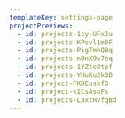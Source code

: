 ```yaml
---
templateKey: settings-page
projectPreviews:
  - id: projects-1cy-UFxJu
  - id: projects-KPsvl1m0F
  - id: projects-PigTmhQBq
  - id: projects-n0nX9x7eq
  - id: projects-1YZte8tpf
  - id: projects-YHuKu2k3B
  - id: project-FKDEuskfO
  - id: project-kICsAsoFs
  - id: projects-LaxtHvfqBd
---
```



